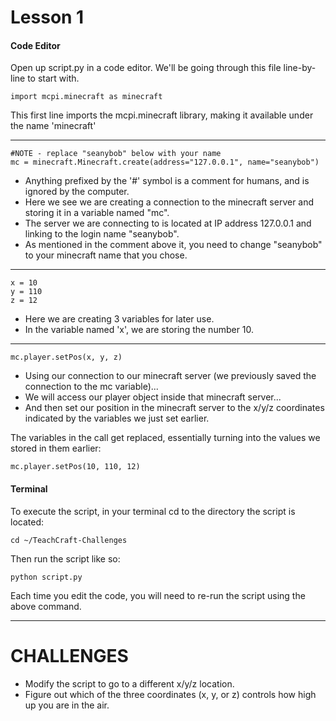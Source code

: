 # Lesson 1

#### Code Editor
Open up script.py in a code editor. We'll be going through this file line-by-line to start with.

```
import mcpi.minecraft as minecraft
```
This first line imports the mcpi.minecraft library, making it available under the name 'minecraft'

-----------------

```
#NOTE - replace "seanybob" below with your name
mc = minecraft.Minecraft.create(address="127.0.0.1", name="seanybob")
```

- Anything prefixed by the '#' symbol is a comment for humans, and is ignored by the computer.
- Here we see we are creating a connection to the minecraft server and storing it in a variable named "mc".
- The server we are connecting to is located at IP address 127.0.0.1 and linking to the login name "seanybob".
- As mentioned in the comment above it, you need to change "seanybob" to your minecraft name that you chose.

-----------------

```
x = 10
y = 110
z = 12
```

- Here we are creating 3 variables for later use.
- In the variable named 'x', we are storing the number 10.

-----------------

```
mc.player.setPos(x, y, z)
```

- Using our connection to our minecraft server (we previously saved the connection to the mc variable)...
- We will access our player object inside that minecraft server...
- And then set our position in the minecraft server to the x/y/z coordinates indicated by the variables we just set earlier.

The variables in the call get replaced, essentially turning into the values we stored in them earlier:
```
mc.player.setPos(10, 110, 12)
```

#### Terminal

To execute the script, in your terminal cd to the directory the script is located:
```
cd ~/TeachCraft-Challenges
```

Then run the script like so:
```
python script.py
```

Each time you edit the code, you will need to re-run the script using the above command.

----------------------

# CHALLENGES

- Modify the script to go to a different x/y/z location.
- Figure out which of the three coordinates (x, y, or z) controls how high up you are in the air.
